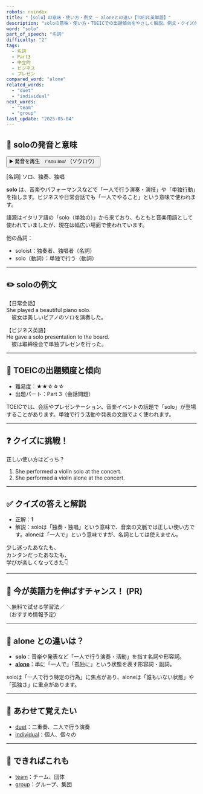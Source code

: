 ```yaml
---
robots: noindex
title: "【solo】の意味・使い方・例文 ― aloneとの違い【TOEIC英単語】"
description: "soloの意味・使い方・TOEICでの出題傾向をやさしく解説。例文・クイズ付きでaloneとの違いもわかりやすく学べます。"
word: "solo"
part_of_speech: "名詞"
difficulty: "2"
tags:
  - 名詞
  - Part3
  - 中立的
  - ビジネス
  - プレゼン
compared_word: "alone"
related_words:
  - "duet"
  - "individual"
next_words:
  - "team"
  - "group"
last_update: "2025-05-04"
---
```


## 🔰 soloの発音と意味

<button class="play-audio" onclick="playTTS('solo')">
  <span class="play-audio-main">
    ▶️ 発音を再生　/ˈsoʊ.loʊ/
  </span>
  <span class="play-audio-sub">
    （ソウロウ）
  </span>
</button>

[名詞] ソロ、独奏、独唱

**solo** は、音楽やパフォーマンスなどで「一人で行う演奏・演技」や「単独行動」を指します。ビジネスや日常会話でも「一人でやること」という意味で使われます。

語源はイタリア語の「solo（単独の）」から来ており、もともと音楽用語として使われていましたが、現在は幅広い場面で使われています。

他の品詞：  
- soloist：独奏者、独唱者（名詞）
- solo（動詞）：単独で行う（動詞）

---

## ✏️ soloの例文

【日常会話】  
She played a beautiful piano solo.  
　彼女は美しいピアノのソロを演奏した。

【ビジネス英語】  
He gave a solo presentation to the board.  
　彼は取締役会で単独プレゼンを行った。

---

## 🎯 TOEICの出題頻度と傾向

- 難易度：★★☆☆☆
- 出題パート：Part 3（会話問題）

TOEICでは、会話やプレゼンテーション、音楽イベントの話題で「solo」が登場することがあります。単独で行う活動や発表の文脈でよく使われます。

---

## ❓ クイズに挑戦！

正しい使い方はどっち？

1. She performed a violin solo at the concert.  
2. She performed a violin alone at the concert.

---

## ✅ クイズの答えと解説

- 正解：**1**
- 解説：soloは「独奏・独唱」という意味で、音楽の文脈では正しい使い方です。aloneは「一人で」という意味ですが、名詞としては使えません。

少し迷ったあなたも、  
カンタンだったあなたも、  
学びが楽しくなってきた👇️

---

## 🚀 今が英語力を伸ばすチャンス！ (PR)

<div class="info-center">
＼無料で試せる学習法／<br>  
（おすすめ情報予定）
</div>

---

## 🤔  alone との違いは？

- **solo**：音楽や発表など「一人で行う演奏・活動」を指す名詞や形容詞。
- **[alone](/word/alone/)**：単に「一人で」「孤独に」という状態を表す形容詞・副詞。

soloは「一人で行う特定の行為」に焦点があり、aloneは「誰もいない状態」や「孤独さ」に重点があります。

---

## 🧩 あわせて覚えたい

- [duet](/word/duet/)：二重奏、二人で行う演奏
- [individual](/word/individual/)：個人、個々の

---

## 📖 できればこれも

- [team](/word/team/)：チーム、団体
- [group](/word/group/)：グループ、集団

<!-- cvid: aid43_bid02 -->
